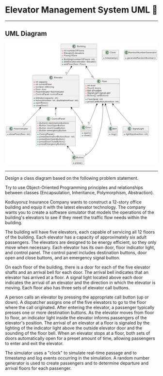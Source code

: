 # Elevator Management System UML :gem:

---

## UML Diagram

![preview](elevator_diagram.png)

---

Design a class diagram based on the following problem statement.

Try to use Object-Oriented Programming principles and relationships between classes (Encapsulation, Inheritance, Polymorphism, Abstraction).

Kodluyoruz Insurance Company wants to construct a 12-story office building and equip it with the latest elevator technology. The company wants you to create a software simulator that models the operations of the building's elevators to see if they meet the traffic flow needs within the building.

The building will have five elevators, each capable of servicing all 12 floors of the building. Each elevator has a capacity of approximately six adult passengers. The elevators are designed to be energy efficient, so they only move when necessary. Each elevator has its own door, floor indicator light, and control panel. The control panel includes destination buttons, door open and close buttons, and an emergency signal button.

On each floor of the building, there is a door for each of the five elevator shafts and an arrival bell for each door. The arrival bell indicates that an elevator has arrived at a floor. A signal light located above each door indicates the arrival of an elevator and the direction in which the elevator is moving. Each floor also has three sets of elevator call buttons.

A person calls an elevator by pressing the appropriate call button (up or down). A dispatcher assigns one of the five elevators to go to the floor where the call originated. After entering the elevator, a passenger typically presses one or more destination buttons. As the elevator moves from floor to floor, an indicator light inside the elevator informs passengers of the elevator's position. The arrival of an elevator at a floor is signaled by the lighting of the indicator light above the outside elevator door and the sounding of the floor bell. When an elevator stops at a floor, both sets of doors automatically open for a preset amount of time, allowing passengers to enter and exit the elevator.

The simulator uses a "clock" to simulate real-time passage and to timestamp and log events occurring in the simulation. A random number generator is used to create passengers and to determine departure and arrival floors for each passenger.


